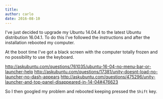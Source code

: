 ```yaml
---
title:
author: carlo
date: 2016-08-10
---
```


I've just decided to upgrade my Ubuntu 14.04.4 to the latest Ubuntu distribution 16.04.1. To do this I've followed the instructions and after the installation  rebooted my computer.

At the boot time I've got a black screen with the computer totally frozen and no possibility to use the keyboard.

http://askubuntu.com/questions/761035/ubuntu-16-04-no-menu-bar-or-launcher-help
http://askubuntu.com/questions/17381/unity-doesnt-load-no-launcher-no-dash-appears
http://askubuntu.com/questions/475296/unity-launcher-and-top-panel-disappeared-in-14-04#476623

So I then googled my problem and rebooted keeping pressed the `Shift` key.
